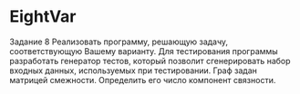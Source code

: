# EightVar
Задание 8
Реализовать программу, решающую задачу, соответствующую Вашему варианту. 
Для тестирования программы разработать генератор тестов, который позволит сгенерировать набор входных данных, используемых при тестировании.
Граф задан матрицей смежности. Определить его число компонент связности.
